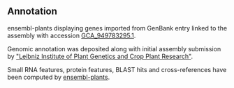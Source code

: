 **Annotation**
----------

ensembl-plants displaying genes imported from GenBank entry linked to the assembly with accession [GCA\_949783295.1](http://www.ebi.ac.uk/ena/data/view/GCA_949783295.1).

Genomic annotation was deposited along with initial assembly submission by ["Leibniz Institute of Plant Genetics and Crop Plant Research"](URL_GOES_HERE).

Small RNA features, protein features, BLAST hits and cross-references have been
computed by [ensembl-plants](https://plants.ensembl.org/info/genome/annotation/index.html).
